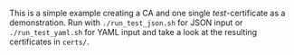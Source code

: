 This is a simple example creating a CA and one single *test*-certificate as a demonstration. 
Run with `./run_test_json.sh` for JSON input or `./run_test_yaml.sh` for YAML input and take a look at the resulting certificates in `certs/`.

